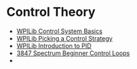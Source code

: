 # Control Theory
- [WPILib Control System Basics](https://docs.wpilib.org/en/stable/docs/software/advanced-controls/introduction/control-system-basics.html)
- [WPILib Picking a Control Strategy](https://docs.wpilib.org/en/stable/docs/software/advanced-controls/introduction/picking-control-strategy.html)
- [WPILib Introduction to PID](https://docs.wpilib.org/en/stable/docs/software/advanced-controls/introduction/introduction-to-pid.html)
- [3847 Spectrum Beginner Control Loops](https://docs.google.com/presentation/d/1Z3H8fjxVSJSIoAv1C09J7CEWDGmV66ZCOXEI1wKS23w/edit?usp=sharing)
- 
